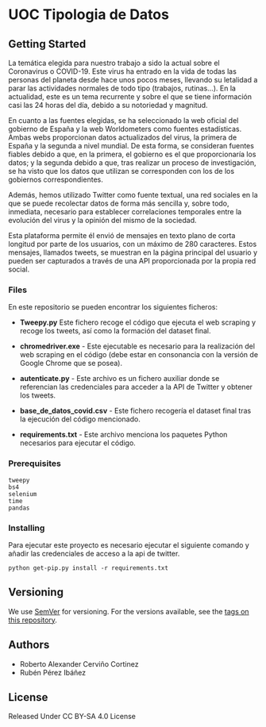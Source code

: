 # UOC Tipologia de Datos


## Getting Started

La temática elegida para nuestro trabajo a sido la actual sobre el Coronavirus o COVID-19. Este virus ha entrado en la vida de todas las personas del planeta desde hace unos pocos meses, llevando su letalidad a parar las actividades normales de todo tipo (trabajos, rutinas…). En la actualidad, este es un tema recurrente y sobre el que se tiene información casi las 24 horas del día, debido a su notoriedad y magnitud.

En cuanto a las fuentes elegidas, se ha seleccionado la web oficial del gobierno de España y la web Worldometers como fuentes estadísticas. Ambas webs proporcionan datos actualizados del virus, la primera de España y la segunda a nivel mundial. De esta forma, se consideran fuentes fiables debido a que, en la primera, el gobierno es el que proporcionaría los datos; y la segunda debido a que, tras realizar un proceso de investigación, se ha visto que los datos que utilizan se corresponden con los de los gobiernos correspondientes.

Además, hemos utilizado Twitter como fuente textual, una red sociales en la que se puede recolectar datos de forma más sencilla y, sobre todo, inmediata, necesario para  establecer correlaciones temporales entre la evolución del virus y la opinión del mismo de la sociedad.

Esta plataforma permite él envió de mensajes en texto plano de corta longitud por parte de los usuarios, con un máximo de 280 caracteres. Estos mensajes, llamados tweets, se muestran en la página principal del usuario y pueden ser capturados a través de una API proporcionada por la propia red social.

### Files

En este repositorio se pueden encontrar los siguientes ficheros:

* **Tweepy.py** Este fichero recoge el código que ejecuta el web scraping y recoge los tweets, así como la formación del dataset final.

* **chromedriver.exe** - Este ejecutable es necesario para la realización del web scraping en el código (debe estar en consonancia con la versión de Google Chrome que se posea).

* **autenticate.py** - Este archivo es un fichero auxiliar donde se referencian las credenciales para acceder a la API de Twitter y obtener los tweets.

* **base_de_datos_covid.csv** - Este fichero recogería el dataset final tras la ejecución del código mencionado.

* **requirements.txt** - Este archivo menciona los paquetes Python necesarios para ejecutar el código.

### Prerequisites

```
tweepy
bs4
selenium
time
pandas
```

### Installing
Para ejecutar este proyecto es necesario ejecutar el siguiente comando y añadir las credenciales de acceso a la api de twitter. 

```
python get-pip.py install -r requirements.txt
```

## Versioning

We use [SemVer](http://semver.org/) for versioning. For the versions available, see the [tags on this repository](https://github.com/al118345/tipologia_uoc/edit/master/tags). 

## Authors

* Roberto Alexander Cerviño Cortinez
* Rubén Pérez Ibáñez

## License
Released Under CC BY-SA 4.0 License


